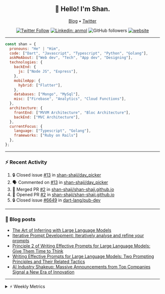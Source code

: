 <h2 align="center">👋 Hello! I'm Shan.</h2>
<p align="center">
  <a href="https://medium.com/feed/@shan-shaji">Blog</a> •
  <a href="https://twitter.com/intent/follow?screen_name=shan__shaji">Twitter</a>
</p>

<p align="center"><a href="https://twitter.com/intent/follow?screen_name=shan__shaji"><img src="https://img.shields.io/twitter/follow/shan__shaji?style=flat" alt="Twitter Follow"></a>
<a href="https://www.linkedin.com/in/shan-shaji/"><img src="https://img.shields.io/badge/shan-shaji?style=flat-square&amp;logo=Linkedin&amp;logoColor=white&amp;link=https://www.linkedin.com/in/shan-shaji/" alt="Linkedin: anmol"></a>
<img src="https://img.shields.io/github/followers/shan-shaji?label=Follow&amp;style=social" alt="GitHub followers">
<a href="http://shan-shaji.github.io/"><img src="https://img.shields.io/badge/Website-46a2f1.svg?&amp;style=flat-square&amp;logo=Google-Chrome&amp;logoColor=white&amp;link=http://shan-shaji.github.io/" alt="website"></a></p>

<hr>

```javascript
const shan = {
  pronouns: "He" | "Him",
  code: ["Dart", "Javascript", "Typescript", "Python", "Golang"],
  askMeAbout: ["Web dev", "Tech", "App dev", "Designing"],
  technologies: {
    backEnd: {
      js: ["Node JS", "Express"],
    },
    mobileApp: {
      hybrid: ["Flutter"],
    },
    databases: ["Mongo", "MySql"],
    misc: ["Firebase", "Analytics", "Cloud Functions"],
  },
  architecture: {
    frontEnd: ["MVVM Architecture", "Bloc Architecture"],
    backEnd: ["MVC Architecture"],
  },
  currentFocus: {
    language: ["Typescript", "Golang"],
    frameworks: ["Ruby on Rails"]
  },
};
```

---

### ⚡ Recent Activity

<!--START_SECTION:activity-->
1. 🔒 Closed issue [#13](https://github.com/shan-shaji/day_picker/issues/13) in [shan-shaji/day_picker](https://github.com/shan-shaji/day_picker)
2. 🗣 Commented on [#13](https://github.com/shan-shaji/day_picker/issues/13) in [shan-shaji/day_picker](https://github.com/shan-shaji/day_picker)
3. 🎉 Merged PR [#2](https://github.com/shan-shaji/shan-shaji.github.io/pull/2) in [shan-shaji/shan-shaji.github.io](https://github.com/shan-shaji/shan-shaji.github.io)
4. 💪 Opened PR [#2](https://github.com/shan-shaji/shan-shaji.github.io/pull/2) in [shan-shaji/shan-shaji.github.io](https://github.com/shan-shaji/shan-shaji.github.io)
5. 🔒 Closed issue [#6649](https://github.com/dart-lang/pub-dev/issues/6649) in [dart-lang/pub-dev](https://github.com/dart-lang/pub-dev)
<!--END_SECTION:activity-->

---

### 📕 Blog posts

<!-- BLOG-POST-LIST:START -->
- [The Art of Inferring with Large Language Models](https://dev.to/arkroot/the-art-of-inferring-with-large-language-models-243m)
- [Iterative Prompt Development: Iteratively analyse and refine your prompts](https://dev.to/arkroot/iterative-prompt-development-iteratively-analyse-and-refine-your-prompts-3ibl)
- [Principle 2 of Writing Effective Prompts for Large Language Models: Give Them Time to Think](https://dev.to/arkroot/principle-2-of-writing-effective-prompts-for-large-language-models-give-them-time-to-think-25j3)
- [Writing Effective Prompts for Large Language Models: Two Prompting Principles and Their Related Tactics](https://dev.to/arkroot/writing-effective-prompts-for-large-language-models-two-prompting-principles-and-their-related-tactics-151a)
- [AI Industry Shakeup: Massive Announcements from Top Companies Signal a New Era of Innovation](https://dev.to/shanshaji/ai-industry-shakeup-massive-announcements-from-top-companies-signal-a-new-era-of-innovation-pj7)
<!-- BLOG-POST-LIST:END -->

<hr>
<details>
    <summary>⚡ Weekly Metrics</summary>
    <p>
    
<!--START_SECTION:waka-->
![Code Time](http://img.shields.io/badge/Code%20Time-2%2C220%20hrs%2036%20mins-blue)

![Profile Views](http://img.shields.io/badge/Profile%20Views-0-blue)

**🐱 My GitHub Data** 

> 📦 ? Used in GitHub's Storage 
 > 
> 🏆 391 Contributions in the Year 2023
 > 
> 💼 Opted to Hire
 > 
> 📜 139 Public Repositories 
 > 
> 🔑 0 Private Repositories 
 > 
**I'm a Night 🦉** 

```text
🌞 Morning                4375 commits        ███░░░░░░░░░░░░░░░░░░░░░░   11.31 % 
🌆 Daytime                10504 commits       ███████░░░░░░░░░░░░░░░░░░   27.14 % 
🌃 Evening                17758 commits       ███████████░░░░░░░░░░░░░░   45.89 % 
🌙 Night                  6059 commits        ████░░░░░░░░░░░░░░░░░░░░░   15.66 % 
```
📅 **I'm Most Productive on Thursday** 

```text
Monday                   5492 commits        ████░░░░░░░░░░░░░░░░░░░░░   14.19 % 
Tuesday                  6196 commits        ████░░░░░░░░░░░░░░░░░░░░░   16.01 % 
Wednesday                4834 commits        ███░░░░░░░░░░░░░░░░░░░░░░   12.49 % 
Thursday                 8164 commits        █████░░░░░░░░░░░░░░░░░░░░   21.10 % 
Friday                   6656 commits        ████░░░░░░░░░░░░░░░░░░░░░   17.20 % 
Saturday                 3595 commits        ██░░░░░░░░░░░░░░░░░░░░░░░   09.29 % 
Sunday                   3759 commits        ██░░░░░░░░░░░░░░░░░░░░░░░   09.71 % 
```


📊 **This Week I Spent My Time On** 

```text
🕑︎ Time Zone: Asia/Kolkata

💬 Programming Languages: 
TypeScript               28 hrs 1 min        ████████████░░░░░░░░░░░░░   49.40 % 
Dart                     19 hrs 28 mins      █████████░░░░░░░░░░░░░░░░   34.32 % 
JSON                     5 hrs 24 mins       ██░░░░░░░░░░░░░░░░░░░░░░░   09.53 % 
ERB                      51 mins             ░░░░░░░░░░░░░░░░░░░░░░░░░   01.51 % 
YAML                     39 mins             ░░░░░░░░░░░░░░░░░░░░░░░░░   01.15 % 

🔥 Editors: 
VS Code                  35 hrs 36 mins      ████████████████░░░░░░░░░   62.76 % 
Android Studio           21 hrs 8 mins       █████████░░░░░░░░░░░░░░░░   37.24 % 

🐱‍💻 Projects: 
homeday-functions        34 hrs 5 mins       ███████████████░░░░░░░░░░   60.07 % 
turbo-flutter            21 hrs 7 mins       █████████░░░░░░░░░░░░░░░░   37.23 % 
turbo                    1 hr 10 mins        █░░░░░░░░░░░░░░░░░░░░░░░░   02.08 % 
python                   11 mins             ░░░░░░░░░░░░░░░░░░░░░░░░░   00.34 % 
very_good_cli            7 mins              ░░░░░░░░░░░░░░░░░░░░░░░░░   00.22 % 

💻 Operating System: 
Mac                      56 hrs 44 mins      █████████████████████████   100.00 % 
```

**I Mostly Code in Dart** 

```text
Dart                     54 repos            ████████████░░░░░░░░░░░░░   46.55 % 
Python                   5 repos             █░░░░░░░░░░░░░░░░░░░░░░░░   04.31 % 
Ruby                     3 repos             █░░░░░░░░░░░░░░░░░░░░░░░░   02.59 % 
Go                       3 repos             █░░░░░░░░░░░░░░░░░░░░░░░░   02.59 % 
Shell                    1 repo              ░░░░░░░░░░░░░░░░░░░░░░░░░   00.86 % 
```




 Last Updated on 12/06/2023 18:49:09 UTC
<!--END_SECTION:waka-->

</p>
 </details>
